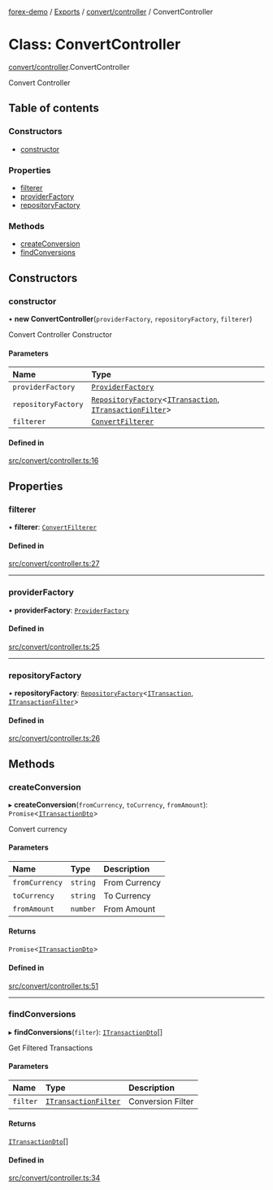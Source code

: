 [forex-demo](../README.md) / [Exports](../modules.md) / [convert/controller](../modules/convert_controller.md) / ConvertController

# Class: ConvertController

[convert/controller](../modules/convert_controller.md).ConvertController

Convert Controller

## Table of contents

### Constructors

- [constructor](convert_controller.ConvertController.md#constructor)

### Properties

- [filterer](convert_controller.ConvertController.md#filterer)
- [providerFactory](convert_controller.ConvertController.md#providerfactory)
- [repositoryFactory](convert_controller.ConvertController.md#repositoryfactory)

### Methods

- [createConversion](convert_controller.ConvertController.md#createconversion)
- [findConversions](convert_controller.ConvertController.md#findconversions)

## Constructors

### constructor

• **new ConvertController**(`providerFactory`, `repositoryFactory`, `filterer`)

Convert Controller Constructor

#### Parameters

| Name                | Type                                                                                                                                                                                                          |
| :------------------ | :------------------------------------------------------------------------------------------------------------------------------------------------------------------------------------------------------------ |
| `providerFactory`   | [`ProviderFactory`](lib_provider_factory.ProviderFactory.md)                                                                                                                                                  |
| `repositoryFactory` | [`RepositoryFactory`](lib_repository_factory.RepositoryFactory.md)<[`ITransaction`](../interfaces/convert_model.ITransaction.md), [`ITransactionFilter`](../interfaces/convert_model.ITransactionFilter.md)\> |
| `filterer`          | [`ConvertFilterer`](convert_filterer.ConvertFilterer.md)                                                                                                                                                      |

#### Defined in

[src/convert/controller.ts:16](https://github.com/suphero/forex-demo/blob/2ac0f42/src/convert/controller.ts#L16)

## Properties

### filterer

• **filterer**: [`ConvertFilterer`](convert_filterer.ConvertFilterer.md)

#### Defined in

[src/convert/controller.ts:27](https://github.com/suphero/forex-demo/blob/2ac0f42/src/convert/controller.ts#L27)

---

### providerFactory

• **providerFactory**: [`ProviderFactory`](lib_provider_factory.ProviderFactory.md)

#### Defined in

[src/convert/controller.ts:25](https://github.com/suphero/forex-demo/blob/2ac0f42/src/convert/controller.ts#L25)

---

### repositoryFactory

• **repositoryFactory**: [`RepositoryFactory`](lib_repository_factory.RepositoryFactory.md)<[`ITransaction`](../interfaces/convert_model.ITransaction.md), [`ITransactionFilter`](../interfaces/convert_model.ITransactionFilter.md)\>

#### Defined in

[src/convert/controller.ts:26](https://github.com/suphero/forex-demo/blob/2ac0f42/src/convert/controller.ts#L26)

## Methods

### createConversion

▸ **createConversion**(`fromCurrency`, `toCurrency`, `fromAmount`): `Promise`<[`ITransactionDto`](../interfaces/convert_model.ITransactionDto.md)\>

Convert currency

#### Parameters

| Name           | Type     | Description   |
| :------------- | :------- | :------------ |
| `fromCurrency` | `string` | From Currency |
| `toCurrency`   | `string` | To Currency   |
| `fromAmount`   | `number` | From Amount   |

#### Returns

`Promise`<[`ITransactionDto`](../interfaces/convert_model.ITransactionDto.md)\>

#### Defined in

[src/convert/controller.ts:51](https://github.com/suphero/forex-demo/blob/2ac0f42/src/convert/controller.ts#L51)

---

### findConversions

▸ **findConversions**(`filter`): [`ITransactionDto`](../interfaces/convert_model.ITransactionDto.md)[]

Get Filtered Transactions

#### Parameters

| Name     | Type                                                                      | Description       |
| :------- | :------------------------------------------------------------------------ | :---------------- |
| `filter` | [`ITransactionFilter`](../interfaces/convert_model.ITransactionFilter.md) | Conversion Filter |

#### Returns

[`ITransactionDto`](../interfaces/convert_model.ITransactionDto.md)[]

#### Defined in

[src/convert/controller.ts:34](https://github.com/suphero/forex-demo/blob/2ac0f42/src/convert/controller.ts#L34)
